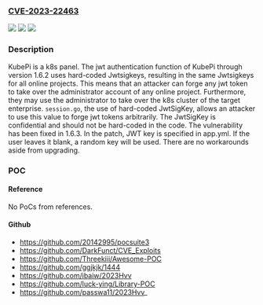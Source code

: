 ### [CVE-2023-22463](https://cve.mitre.org/cgi-bin/cvename.cgi?name=CVE-2023-22463)
![](https://img.shields.io/static/v1?label=Product&message=KubePi&color=blue)
![](https://img.shields.io/static/v1?label=Version&message=%3D%20%3C%201.6.3%20&color=brighgreen)
![](https://img.shields.io/static/v1?label=Vulnerability&message=CWE-798%3A%20Use%20of%20Hard-coded%20Credentials&color=brighgreen)

### Description

KubePi is a k8s panel. The jwt authentication function of KubePi through version 1.6.2 uses hard-coded Jwtsigkeys, resulting in the same Jwtsigkeys for all online projects. This means that an attacker can forge any jwt token to take over the administrator account of any online project. Furthermore, they may use the administrator to take over the k8s cluster of the target enterprise. `session.go`, the use of hard-coded JwtSigKey, allows an attacker to use this value to forge jwt tokens arbitrarily. The JwtSigKey is confidential and should not be hard-coded in the code. The vulnerability has been fixed in 1.6.3. In the patch, JWT key is specified in app.yml. If the user leaves it blank, a random key will be used. There are no workarounds aside from upgrading.

### POC

#### Reference
No PoCs from references.

#### Github
- https://github.com/20142995/pocsuite3
- https://github.com/DarkFunct/CVE_Exploits
- https://github.com/Threekiii/Awesome-POC
- https://github.com/ggjkjk/1444
- https://github.com/ibaiw/2023Hvv
- https://github.com/luck-ying/Library-POC
- https://github.com/passwa11/2023Hvv_

